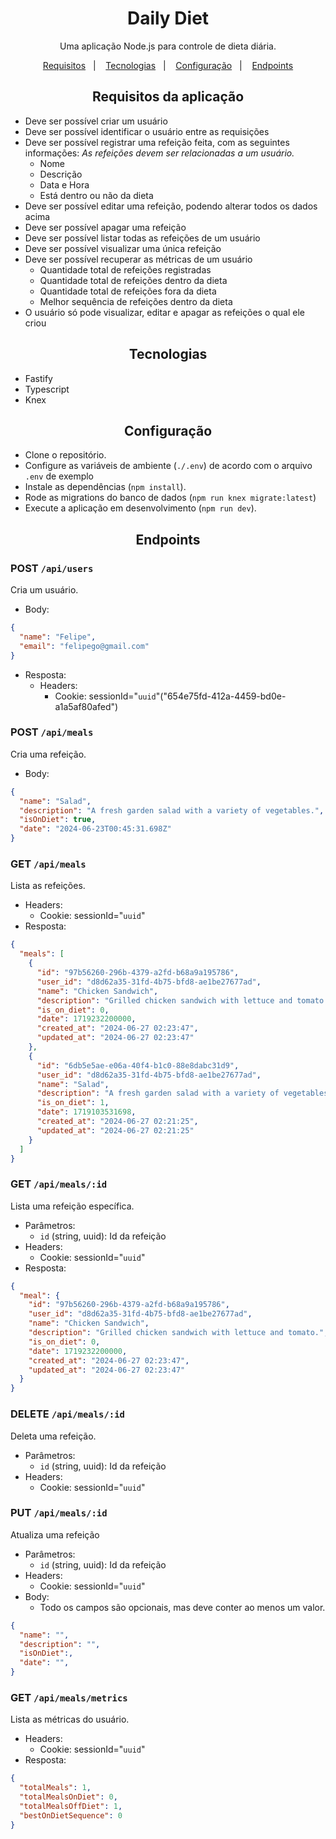 <h1 align="center">Daily Diet</h1>

<p align="center">
Uma aplicação Node.js para controle de dieta diária.
</p>

<p align="center">
  <a href="#requisitos">Requisitos</a>&nbsp;&nbsp;&nbsp;|&nbsp;&nbsp;&nbsp;
  <a href="#tecnologias">Tecnologias</a>&nbsp;&nbsp;&nbsp;|&nbsp;&nbsp;&nbsp;
  <a href="#configuração">Configuração</a>&nbsp;&nbsp;&nbsp;|&nbsp;&nbsp;&nbsp;
  <a href="#routes">Endpoints</a>
</p>

<h2 id="requisitos" align="center">Requisitos da aplicação</h2>

- Deve ser possível criar um usuário
- Deve ser possível identificar o usuário entre as requisições
- Deve ser possível registrar uma refeição feita, com as seguintes informações:
  _As refeições devem ser relacionadas a um usuário._
  - Nome
  - Descrição
  - Data e Hora
  - Está dentro ou não da dieta
- Deve ser possível editar uma refeição, podendo alterar todos os dados acima
- Deve ser possível apagar uma refeição
- Deve ser possível listar todas as refeições de um usuário
- Deve ser possível visualizar uma única refeição
- Deve ser possível recuperar as métricas de um usuário
  - Quantidade total de refeições registradas
  - Quantidade total de refeições dentro da dieta
  - Quantidade total de refeições fora da dieta
  - Melhor sequência de refeições dentro da dieta
- O usuário só pode visualizar, editar e apagar as refeições o qual ele criou

<h2 id="tecnologias" align="center">Tecnologias</h2>

- Fastify
- Typescript
- Knex

<h2 id="configuração" align="center">Configuração</h2>

- Clone o repositório.
- Configure as variáveis de ambiente (`./.env`) de acordo com o arquivo `.env` de exemplo
- Instale as dependências (`npm install`).
- Rode as migrations do banco de dados (`npm run knex migrate:latest`)
- Execute a aplicação em desenvolvimento (`npm run dev`).

<h2 id="routes" align="center">Endpoints</h2>

### POST `/api/users`

Cria um usuário.

- Body:

```json
{
  "name": "Felipe",
  "email": "felipego@gmail.com"
}
```

- Resposta:
  - Headers:
    - Cookie: sessionId="`uuid`"("654e75fd-412a-4459-bd0e-a1a5af80afed")

### POST `/api/meals`

Cria uma refeição.

- Body:

```json
{
  "name": "Salad",
  "description": "A fresh garden salad with a variety of vegetables.",
  "isOnDiet": true,
  "date": "2024-06-23T00:45:31.698Z"
}
```

### GET `/api/meals`

Lista as refeições.

- Headers:
  - Cookie: sessionId="`uuid`"
- Resposta:

```json
{
  "meals": [
    {
      "id": "97b56260-296b-4379-a2fd-b68a9a195786",
      "user_id": "d8d62a35-31fd-4b75-bfd8-ae1be27677ad",
      "name": "Chicken Sandwich",
      "description": "Grilled chicken sandwich with lettuce and tomato.",
      "is_on_diet": 0,
      "date": 1719232200000,
      "created_at": "2024-06-27 02:23:47",
      "updated_at": "2024-06-27 02:23:47"
    },
    {
      "id": "6db5e5ae-e06a-40f4-b1c0-88e8dabc31d9",
      "user_id": "d8d62a35-31fd-4b75-bfd8-ae1be27677ad",
      "name": "Salad",
      "description": "A fresh garden salad with a variety of vegetables.",
      "is_on_diet": 1,
      "date": 1719103531698,
      "created_at": "2024-06-27 02:21:25",
      "updated_at": "2024-06-27 02:21:25"
    }
  ]
}
```

### GET `/api/meals/:id`

Lista uma refeição específica.

- Parâmetros:
  - `id` (string, uuid): Id da refeição
- Headers:
  - Cookie: sessionId="`uuid`"
- Resposta:

```json
{
  "meal": {
    "id": "97b56260-296b-4379-a2fd-b68a9a195786",
    "user_id": "d8d62a35-31fd-4b75-bfd8-ae1be27677ad",
    "name": "Chicken Sandwich",
    "description": "Grilled chicken sandwich with lettuce and tomato.",
    "is_on_diet": 0,
    "date": 1719232200000,
    "created_at": "2024-06-27 02:23:47",
    "updated_at": "2024-06-27 02:23:47"
  }
}
```

### DELETE `/api/meals/:id`

Deleta uma refeição.

- Parâmetros:
  - `id` (string, uuid): Id da refeição
- Headers:
  - Cookie: sessionId="`uuid`"

### PUT `/api/meals/:id`

Atualiza uma refeição

- Parâmetros:
  - `id` (string, uuid): Id da refeição
- Headers:
  - Cookie: sessionId="`uuid`"
- Body:
  - Todo os campos são opcionais, mas deve conter ao menos um valor.

```json
{
  "name": "",
  "description": "",
  "isOnDiet":,
  "date": "",
}
```

### GET `/api/meals/metrics`

Lista as métricas do usuário.

- Headers:
  - Cookie: sessionId="`uuid`"
- Resposta:

```json
{
  "totalMeals": 1,
  "totalMealsOnDiet": 0,
  "totalMealsOffDiet": 1,
  "bestOnDietSequence": 0
}
```
